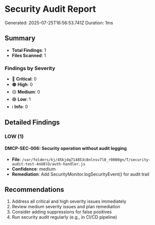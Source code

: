 # Security Audit Report

Generated: 2025-07-25T16:56:53.741Z
Duration: 1ms

## Summary

- **Total Findings**: 1
- **Files Scanned**: 1

### Findings by Severity

- 🔴 **Critical**: 0
- 🟠 **High**: 0
- 🟡 **Medium**: 0
- 🟢 **Low**: 1
- ℹ️ **Info**: 0

## Detailed Findings

### LOW (1)

#### DMCP-SEC-006: Security operation without audit logging

- **File**: `/var/folders/kj/45kjdq714853c8nlnsv7l0_r0000gn/T/security-audit-test-4nU8lO/auth-handler.js`
- **Confidence**: medium
- **Remediation**: Add SecurityMonitor.logSecurityEvent() for audit trail

## Recommendations

1. Address all critical and high severity issues immediately
2. Review medium severity issues and plan remediation
3. Consider adding suppressions for false positives
4. Run security audit regularly (e.g., in CI/CD pipeline)
